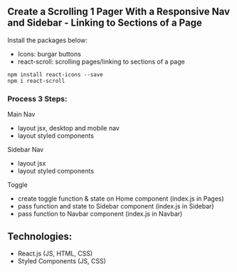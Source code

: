 ## Create a Scrolling 1 Pager With a Responsive Nav and Sidebar - Linking to Sections of a Page

Install the packages below:

- Icons: burgar buttons
- react-scroll: scrolling pages/linking to sections of a page

```
npm install react-icons --save
npm i react-scroll
```

### Process 3 Steps:

Main Nav

- layout jsx, desktop and mobile nav
- layout styled components

Sidebar Nav

- layout jsx
- layout styled components

Toggle

- create toggle function & state on Home component (index.js in Pages)
- pass function and state to Sidebar component (index.js in Sidebar)
- pass function to Navbar component (index.js in Navbar)

## Technologies:
- React.js (JS, HTML, CSS)
- Styled Components (JS, CSS)
